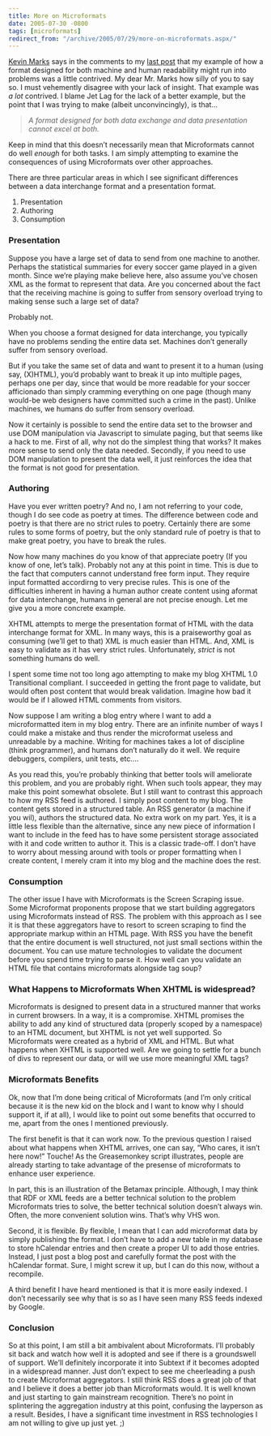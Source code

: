 ```yaml
---
title: More on Microformats
date: 2005-07-30 -0800
tags: [microformats]
redirect_from: "/archive/2005/07/29/more-on-microformats.aspx/"
---
```


[Kevin Marks](http://epeus.blogspot.com/) says in the comments to my
[last post](https://haacked.com/archive/2005/07/28/9085.aspx) that my
example of how a format designed for both machine and human readability
might run into problems was a little contrived. My dear Mr. Marks how
silly of you to say so. I must vehemently disagree with your lack of
insight. That example was *a lot* contrived. I blame Jet Lag for the
lack of a better example, but the point that I was trying to make
(albeit unconvincingly), is that...

> *A format designed for both data exchange and data presentation cannot
> excel at both.*

Keep in mind that this doesn’t necessarily mean that Microformats cannot
do well *enough* for both tasks. I am simply attempting to examine the
consequences of using Microformats over other approaches.

There are three particular areas in which I see significant differences
between a data interchange format and a presentation format.

1.  Presentation
2.  Authoring
3.  Consumption

### Presentation

Suppose you have a large set of data to send from one machine to
another. Perhaps the statistical summaries for every soccer game played
in a given month. Since we’re playing make believe here, also assume
you’ve chosen XML as the format to represent that data. Are you
concerned about the fact that the receiving machine is going to suffer
from sensory overload trying to making sense such a large set of data?

Probably not.

When you choose a format designed for data interchange, you typically
have no problems sending the entire data set. Machines don’t generally
suffer from sensory overload.

But if you take the same set of data and want to present it to a human
(using say, (X)HTML), you’d probably want to break it up into multiple
pages, perhaps one per day, since that would be more readable for your
soccer afficionado than simply cramming everything on one page (though
many would-be web designers have committed such a crime in the past).
Unlike machines, we humans do suffer from sensory overload.

Now it certainly is possible to send the entire data set to the browser
and use DOM manipulation via Javascript to simulate paging, but that
seems like a hack to me. First of all, why not do the simplest thing
that works? It makes more sense to send only the data needed. Secondly,
if you need to use DOM manipulation to present the data well, it just
reinforces the idea that the format is not good for presentation.

### Authoring

Have you ever written poetry? And no, I am not referring to your code,
though I do see code as poetry at times. The difference between code and
poetry is that there are no strict rules to poetry. Certainly there are
some rules to some forms of poetry, but the only standard rule of poetry
is that to make great poetry, you have to break the rules.

Now how many machines do you know of that appreciate poetry (If you know
of one, let’s talk). Probably not any at this point in time. This is due
to the fact that computers cannot understand free form input. They
require input formatted accordirng to very precise rules. This is one of
the difficulties inherent in having a human author create content using
aformat for data interchange, humans in general are not precise enough.
Let me give you a more concrete example.

XHTML attempts to merge the presentation format of HTML with the data
interchange format for XML. In many ways, this is a praiseworthy goal as
consuming (we’ll get to that) XML is much easier than HTML. And, XML is
easy to validate as it has very strict rules. Unfortunately, *strict* is
not something humans do well.

I spent some time not too long ago attempting to make my blog XHTML 1.0
Transitional compliant. I succeeded in getting the front page to
validate, but would often post content that would break validation.
Imagine how bad it would be if I allowed HTML comments from visitors.

Now suppose I am writing a blog entry where I want to add a
microformatted item in my blog entry. There are an infinite number of
ways I could make a mistake and thus render the microformat useless and
unreadable by a machine. Writing for machines takes a lot of discipline
(think programmer), and humans don’t naturally do it well. We require
debuggers, compilers, unit tests, etc....

As you read this, you’re probably thinking that better tools will
ameliorate this problem, and you are probably right. When such tools
appear, they may make this point somewhat obsolete. But I still want to
contrast this approach to how my RSS feed is authored. I simply post
content to my blog. The content gets stored in a structured table. An
RSS generator (a machine if you wil), authors the structured data. No
extra work on my part. Yes, it is a little less flexible than the
alternative, since any new piece of information I want to include in the
feed has to have some persistent storage associated with it and code
written to author it. This is a classic trade-off. I don’t have to worry
about messing around with tools or proper formatting when I create
content, I merely cram it into my blog and the machine does the rest.

### Consumption

The other issue I have with Microformats is the Screen Scraping issue.
Some Microformat proponents propose that we start building aggregators
using Microformats instead of RSS. The problem with this approach as I
see it is that these aggregators have to resort to screen scraping to
find the appropriate markup within an HTML page. With RSS you have the
benefit that the entire document is well structured, not just small
sections within the document. You can use mature technologies to
validate the document before you spend time trying to parse it. How well
can you validate an HTML file that contains microformats alongside tag
soup?

### What Happens to Microformats When XHTML is widespread?

Microformats is designed to present data in a structured manner that
works in current browsers. In a way, it is a compromise. XHTML promises
the ability to add any kind of structured data (properly scoped by a
namespace) to an HTML document, but XHTML is not yet well supported. So
Microformats were created as a hybrid of XML and HTML. But what happens
when XHTML is supported well. Are we going to settle for a bunch of divs
to represent our data, or will we use more meaningful XML tags?

### Microformats Benefits

Ok, now that I’m done being critical of Microformats (and I’m only
critical because it is the new kid on the block and I want to know why I
should support it, if at all), I would like to point out some benefits
that occurred to me, apart from the ones I mentioned previously.

The first benefit is that it can work now. To the previous question I
raised about what happens when XHTML arrives, one can say, “Who cares,
it isn’t here now!” Touche! As the Greasemonkey script illustrates,
people are already starting to take advantage of the presense of
microformats to enhance user experience.

In part, this is an illustration of the Betamax principle. Although, I
may think that RDF or XML feeds are a better technical solution to the
problem Microformats tries to solve, the better technical solution
doesn’t always win. Often, the more convenient solution wins. That’s why
VHS won.

Second, it is flexible. By flexible, I mean that I can add microformat
data by simply publishing the format. I don’t have to add a new table in
my database to store hCalendar entries and then create a proper UI to
add those entries. Instead, I just post a blog post and carefully format
the post with the hCalendar format. Sure, I might screw it up, but I can
do this now, without a recompile.

A third benefit I have heard mentioned is that it is more easily
indexed. I don’t necessarily see why that is so as I have seen many RSS
feeds indexed by Google.

### Conclusion

So at this point, I am still a bit ambivalent about Microformats. I’ll
probably sit back and watch how well it is adopted and see if there is a
groundswell of support. We’ll definitely incorporate it into Subtext if
it becomes adopted in a widespread manner. Just don’t expect to see me
cheerleading a push to create Microformat aggregators. I still think RSS
does a great job of that and I believe it does a better job than
Microformats would. It is well known and just starting to gain
mainstream recognition. There’s no point in splintering the aggregation
industry at this point, confusing the layperson as a result. Besides, I
have a significant time investment in RSS technologies I am not willing
to give up just yet. ;)


